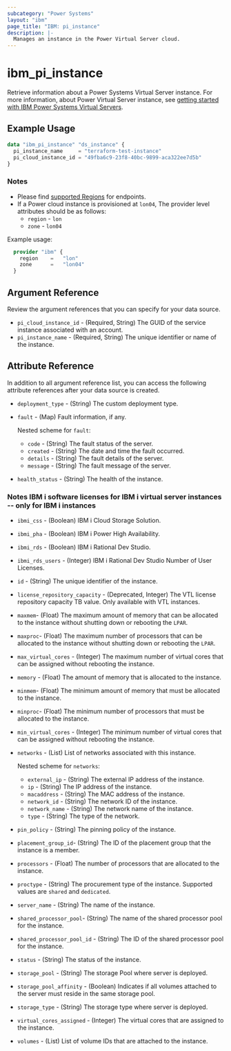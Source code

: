 ```yaml
---
subcategory: "Power Systems"
layout: "ibm"
page_title: "IBM: pi_instance"
description: |-
  Manages an instance in the Power Virtual Server cloud.
---
```


# ibm_pi_instance

Retrieve information about a Power Systems Virtual Server instance. For more information, about Power Virtual Server instance, see [getting started with IBM Power Systems Virtual Servers](https://cloud.ibm.com/docs/power-iaas?topic=power-iaas-getting-started).

## Example Usage

```terraform
data "ibm_pi_instance" "ds_instance" {
  pi_instance_name     = "terraform-test-instance"
  pi_cloud_instance_id = "49fba6c9-23f8-40bc-9899-aca322ee7d5b"
}
```

### Notes

- Please find [supported Regions](https://cloud.ibm.com/apidocs/power-cloud#endpoint) for endpoints.
- If a Power cloud instance is provisioned at `lon04`, The provider level attributes should be as follows:
  - `region` - `lon`
  - `zone` - `lon04`
  
Example usage:

  ```terraform
    provider "ibm" {
      region    =   "lon"
      zone      =   "lon04"
    }
  ```

## Argument Reference

Review the argument references that you can specify for your data source.

- `pi_cloud_instance_id` - (Required, String) The GUID of the service instance associated with an account.
- `pi_instance_name` - (Required, String) The unique identifier or name of the instance.

## Attribute Reference

In addition to all argument reference list, you can access the following attribute references after your data source is created.

- `deployment_type` - (String) The custom deployment type.
- `fault` - (Map) Fault information, if any.
  
  Nested scheme for `fault`:
  - `code` - (String) The fault status of the server.
  - `created` - (String) The date and time the fault occurred.
  - `details` - (String) The fault details of the server.
  - `message` -  (String) The fault message of the server.
  
- `health_status` - (String) The health of the instance.

### Notes IBM i software licenses for IBM i virtual server instances -- only for IBM i instances

- `ibmi_css` - (Boolean) IBM i Cloud Storage Solution.
- `ibmi_pha` - (Boolean) IBM i Power High Availability.
- `ibmi_rds` - (Boolean) IBM i Rational Dev Studio.
- `ibmi_rds_users` - (Integer) IBM i Rational Dev Studio Number of User Licenses.
- `id` - (String) The unique identifier of the instance.
- `license_repository_capacity` - (Deprecated, Integer) The VTL license repository capacity TB value. Only available with VTL instances.
- `maxmem`- (Float) The maximum amount of memory that can be allocated to the instance without shutting down or rebooting the `LPAR`.
- `maxproc`- (Float) The maximum number of processors that can be allocated to the instance without shutting down or rebooting the `LPAR`.
- `max_virtual_cores` - (Integer) The maximum number of virtual cores that can be assigned without rebooting the instance.
- `memory` - (Float) The amount of memory that is allocated to the instance.
- `minmem`- (Float) The minimum amount of memory that must be allocated to the instance.
- `minproc`- (Float) The minimum number of processors that must be allocated to the instance.
- `min_virtual_cores` - (Integer) The minimum number of virtual cores that can be assigned without rebooting the instance.
- `networks` - (List) List of networks associated with this instance.

  Nested scheme for `networks`:
  - `external_ip` - (String) The external IP address of the instance.
  - `ip` - (String) The IP address of the instance.
  - `macaddress` - (String) The MAC address of the instance.
  - `network_id` - (String) The network ID of the instance.
  - `network_name` - (String) The network name of the instance.
  - `type` - (String) The type of the network.

- `pin_policy` - (String) The pinning policy of the instance.
- `placement_group_id`- (String) The ID of the placement group that the instance is a member.
- `processors` - (Float) The number of processors that are allocated to the instance.
- `proctype` - (String) The procurement type of the instance. Supported values are `shared` and `dedicated`.
- `server_name` - (String) The name of the instance.
- `shared_processor_pool`- (String) The name of the shared processor pool for the instance.
- `shared_processor_pool_id` - (String)  The ID of the shared processor pool for the instance.
- `status` - (String) The status of the instance.
- `storage_pool` - (String) The storage Pool where server is deployed.
- `storage_pool_affinity` - (Boolean) Indicates if all volumes attached to the server must reside in the same storage pool.
- `storage_type` - (String) The storage type where server is deployed.
- `virtual_cores_assigned` - (Integer) The virtual cores that are assigned to the instance.
- `volumes` - (List) List of volume IDs that are attached to the instance.
